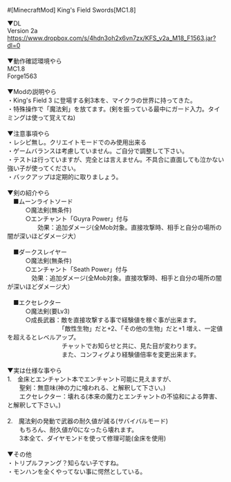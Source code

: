 #[MinecraftMod] King's Field Swords[MC1.8]

▼DL<br>
Version 2a<br>
https://www.dropbox.com/s/4hdn3oh2x6vn7zx/KFS_v2a_M18_F1563.jar?dl=0<br>
<br>
▼動作確認環境やら<br>
MC1.8<br>
Forge1563<br>
<br>
▼Modの説明やら<br>
・King's Field 3 に登場する剣3本を、マイクラの世界に持ってきた。<br>
・特殊操作で「魔法剣」を放てます。(剣を振っている最中にガード入力。タイミングは使って覚えてね)<br>
<br>
▼注意事項やら<br>
・レシピ無し。クリエイトモードでのみ使用出来る<br>
・ゲームバランスは考慮していません。ご自分で調整して下さい。<br>
・テストは行っていますが、完全とは言えません。不具合に直面しても泣かない強い子が使ってください。<br>
・バックアップは定期的に取りましょう。<br>
<br>
▼剣の紹介やら<br>
　■ムーンライトソード <br>
　　　○魔法剣(無条件)<br>
　　　○エンチャント「Guyra Power」付与<br>
　　　　　効果：追加ダメージ(全Mob対象。直接攻撃時、相手と自分の場所の闇が深いほどダメージ大）<br>
<br>
　■ダークスレイヤー <br>
　　　○魔法剣(無条件)<br>
　　　○エンチャント「Seath Power」付与<br>
　　　　効果：追加ダメージ(全Mob対象。直接攻撃時、相手と自分の場所の闇が深いほどダメージ大）<br>
<br>
　■エクセレクター <br>
　　　○魔法剣(要Lv3)<br>
　　　○成長武器：敵を直接攻撃する事で経験値を稼ぐ事が出来ます。<br>
　　　　　　　　　「敵性生物」だと+2、「その他の生物」だと+1 増え、一定値を超えるとレベルアップ。<br>
　　　　　　　　　チャットでお知らせと共に、見た目が変わります。<br>
　　　　　　　　　また、コンフィグより経験値倍率を変更出来ます。<br>
<br>
▼実は仕様な事やら<br>
1.　金床とエンチャント本でエンチャント可能に見えますが、<br>
　　聖剣：無意味(神の力に喰われる、と解釈して下さい。)<br>
　　エクセレクター：壊れる(本来の魔力とエンチャントの不協和による弊害、と解釈して下さい。)<br>
<br>
2.　魔法剣の発動で武器の耐久値が減る(サバイバルモード)<br>
　　もちろん、耐久値が0になったら壊れます。<br>
　　3本全て、ダイヤモンドを使って修理可能(金床を使用)<br>
<br>
▼その他<br>
・トリプルファング？知らない子ですね。<br>
・モンハンを全くやってない事に愕然としている。<br>
